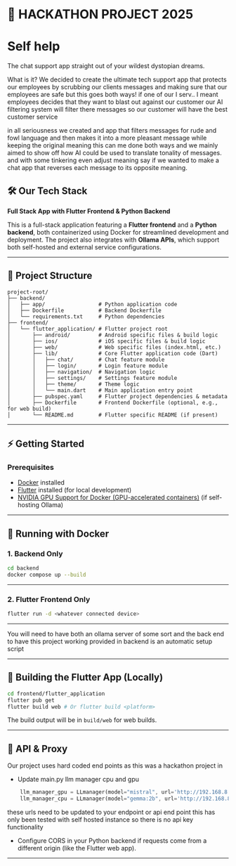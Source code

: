 # 🚀 HACKATHON PROJECT 2025
# Self help
The chat support app straight out of your wildest dystopian dreams.

What is it?
We decided to create the ultimate tech support app
that protects our employees by scrubbing our clients messages
and making sure that our employees are safe but this goes both ways!
if one of our I serv.. I meant employees decides that they want to blast out against our customer 
our AI filtering system will filter there messages so our customer will have the best customer service


in all seriousness we created and app that filters messages for rude and fowl language and then 
makes it into a more pleasant message while keeping the original meaning 
this can me done both ways and we mainly aimed to show off how AI could be used to translate tonality of messages.
and with some tinkering even adjust meaning say if we wanted to make a chat app that reverses each message to its opposite meaning.


## 🛠️ Our Tech Stack  
**Full Stack App with Flutter Frontend & Python Backend**

This is a full-stack application featuring a **Flutter frontend** and a **Python backend**, both containerized using Docker for streamlined development and deployment. The project also integrates with **Ollama APIs**, which support both self-hosted and external service configurations.

---

## 📂 Project Structure

```
project-root/
├── backend/
│   ├── app/                 # Python application code
│   ├── Dockerfile           # Backend Dockerfile
│   └── requirements.txt     # Python dependencies
├── frontend/
│   └── flutter_application/ # Flutter project root
│       ├── android/         # Android specific files & build logic
│       ├── ios/             # iOS specific files & build logic
│       ├── web/             # Web specific files (index.html, etc.)
│       ├── lib/             # Core Flutter application code (Dart)
│       │   ├── chat/        # Chat feature module
│       │   ├── login/       # Login feature module
│       │   ├── navigation/  # Navigation logic
│       │   ├── settings/    # Settings feature module
│       │   ├── theme/       # Theme logic
│       │   └── main.dart    # Main application entry point
│       ├── pubspec.yaml     # Flutter project dependencies & metadata
│       ├── Dockerfile       # Frontend Dockerfile (optional, e.g., for web build)
│       └── README.md        # Flutter specific README (if present)
```

---

## ⚡ Getting Started

### Prerequisites

- [Docker](https://www.docker.com/get-started) installed
- [Flutter](https://flutter.dev/docs/get-started/install) installed (for local development)
- [NVIDIA GPU Support for Docker (GPU-accelerated containers)](https://docs.nvidia.com/datacenter/cloud-native/container-toolkit/install-guide.html) (if self-hosting Ollama)

---

## 🐳 Running with Docker

### 1. Backend Only

```bash
cd backend
docker compose up --build
```

---

### 2. Flutter Frontend Only


```bash
flutter run -d <whatever connected device>
```

---

You will need to have both an ollama server of some sort and the back end to have this project working 
provided in backend is an automatic setup script

---

## 🔧 Building the Flutter App (Locally)

```bash
cd frontend/flutter_application
flutter pub get
flutter build web # Or flutter build <platform>
```

The build output will be in `build/web` for web builds.

---

## 🔗 API & Proxy

Our project uses hard coded end points as this was a hackathon project in

- Update main.py llm manager cpu and gpu  

```dart
    llm_manager_gpu = LLmanager(model="mistral", url='http://192.168.8.137:11434/api/generate')
    llm_manager_cpu = LLmanager(model="gemma:2b", url='http://192.168.8.137:11435/api/generate')
```
these urls need to be updated to your endpoint or api end point
this has only been tested with self hosted instance so there is no api key functionality 

- Configure CORS in your Python backend if requests come from a different origin (like the Flutter web app).

---


